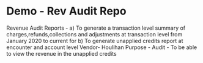 # Demo - Rev Audit Repo
Revenue Audit Reports -
a) To generate a transaction level summary of charges,refunds,collections and adjustments at transaction level from January 2020 to current for
b) To generate unapplied credits report at encounter and account level
Vendor- Houlihan
Purpose - Audit - To be able to view the revenue  in the unapplied credits 
